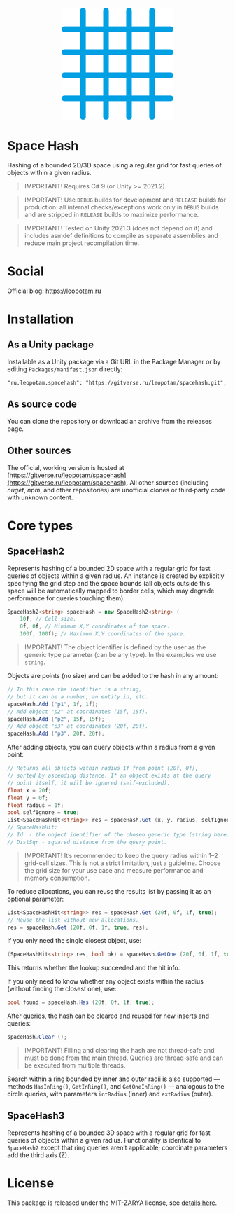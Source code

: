 <p align="center">
    <img src="./logo.png" alt="Logo">
</p>

# Space Hash
Hashing of a bounded 2D/3D space using a regular grid for fast queries of objects within a given radius.

> IMPORTANT! Requires C# 9 (or Unity >= 2021.2).

> IMPORTANT! Use `DEBUG` builds for development and `RELEASE` builds for production: all internal checks/exceptions work only in `DEBUG` builds and are stripped in `RELEASE` builds to maximize performance.

> IMPORTANT! Tested on Unity 2021.3 (does not depend on it) and includes asmdef definitions to compile as separate assemblies and reduce main project recompilation time.


# Social
Official blog: https://leopotam.ru


# Installation


## As a Unity package
Installable as a Unity package via a Git URL in the Package Manager or by editing `Packages/manifest.json` directly:
```
"ru.leopotam.spacehash": "https://gitverse.ru/leopotam/spacehash.git",
```


## As source code
You can clone the repository or download an archive from the releases page.


## Other sources
The official, working version is hosted at [https://gitverse.ru/leopotam/spacehash](https://gitverse.ru/leopotam/spacehash). All other sources (including *nuget*, *npm*, and other repositories) are unofficial clones or third‑party code with unknown content.


# Core types


## SpaceHash2
Represents hashing of a bounded 2D space with a regular grid for fast queries of objects within a given radius.
An instance is created by explicitly specifying the grid step and the space bounds (all objects outside this space will be automatically mapped to border cells, which may degrade performance for queries touching them):
```c#
SpaceHash2<string> spaceHash = new SpaceHash2<string> (
    10f, // Cell size.
    0f, 0f, // Minimum X,Y coordinates of the space.
    100f, 100f); // Maximum X,Y coordinates of the space.
```

> IMPORTANT! The object identifier is defined by the user as the generic type parameter (can be any type). In the examples we use `string`.

Objects are points (no size) and can be added to the hash in any amount:
```c#
// In this case the identifier is a string,
// but it can be a number, an entity id, etc.
spaceHash.Add ("p1", 1f, 1f);
// Add object "p2" at coordinates (15f, 15f).
spaceHash.Add ("p2", 15f, 15f);
// Add object "p3" at coordinates (20f, 20f).
spaceHash.Add ("p3", 20f, 20f);
```

After adding objects, you can query objects within a radius from a given point:
```c#
// Returns all objects within radius 1f from point (20f, 0f),
// sorted by ascending distance. If an object exists at the query
// point itself, it will be ignored (self-excluded).
float x = 20f;
float y = 0f;
float radius = 1f;
bool selfIgnore = true;
List<SpaceHashHit<string>> res = spaceHash.Get (x, y, radius, selfIgnore);
// SpaceHashHit:
// Id  - the object identifier of the chosen generic type (string here).
// DistSqr - squared distance from the query point.
```
> IMPORTANT! It’s recommended to keep the query radius within 1–2 grid-cell sizes. This is not a strict limitation, just a guideline. Choose the grid size for your use case and measure performance and memory consumption.

To reduce allocations, you can reuse the results list by passing it as an optional parameter:
```c#
List<SpaceHashHit<string>> res = spaceHash.Get (20f, 0f, 1f, true);
// Reuse the list without new allocations.
res = spaceHash.Get (20f, 0f, 1f, true, res);
```

If you only need the single closest object, use:
```c#
(SpaceHashHit<string> res, bool ok) = spaceHash.GetOne (20f, 0f, 1f, true);
```
This returns whether the lookup succeeded and the hit info.

If you only need to know whether any object exists within the radius (without finding the closest one), use:
```c#
bool found = spaceHash.Has (20f, 0f, 1f, true);
```

After queries, the hash can be cleared and reused for new inserts and queries:
```c#
spaceHash.Clear ();
```

> IMPORTANT! Filling and clearing the hash are not thread‑safe and must be done from the main thread. Queries are thread‑safe and can be executed from multiple threads.

Search within a ring bounded by inner and outer radii is also supported — methods `HasInRing()`, `GetInRing()`, and `GetOneInRing()` — analogous to the circle queries, with parameters `intRadius` (inner) and `extRadius` (outer).


## SpaceHash3
Represents hashing of a bounded 3D space with a regular grid for fast queries of objects within a given radius.
Functionality is identical to `SpaceHash2` except that ring queries aren’t applicable; coordinate parameters add the third axis (Z).


# License
This package is released under the MIT-ZARYA license, see [details here](./LICENSE.md).
